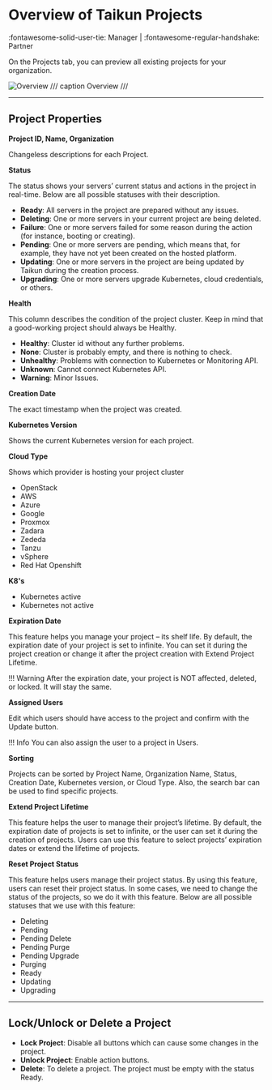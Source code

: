 # **Overview of Taikun Projects**
:fontawesome-solid-user-tie: Manager | :fontawesome-regular-handshake: Partner

On the Projects tab, you can preview all existing projects for your organization.

![Overview](https://rgw.cloudpoint.tcpro.cz/swift/v1/KEY_0efe203c42c0402f9402a570302dc066/new-docs/managing-your-projects/create%20a%20project/project.webp)
/// caption
Overview
///

---

## **Project Properties**

**Project ID, Name, Organization**

Changeless descriptions for each Project.

**Status**

The status shows your servers’ current status and actions in the project in real-time. Below are all possible statuses with their description.

- **Ready**: All servers in the project are prepared without any issues.
- **Deleting**: One or more servers in your current project are being deleted.
- **Failure**: One or more servers failed for some reason during the action (for instance, booting or creating).
- **Pending**: One or more servers are pending, which means that, for example, they have not yet been created on the hosted platform.
- **Updating**: One or more servers in the project are being updated by Taikun during the creation process.
- **Upgrading**: One or more servers upgrade Kubernetes, cloud credentials, or others.

**Health**

This column describes the condition of the project cluster. Keep in mind that a good-working project should always be Healthy.

- **Healthy**: Cluster id without any further problems.
- **None**: Cluster is probably empty, and there is nothing to check.
- **Unhealthy**: Problems with connection to Kubernetes or Monitoring API.
- **Unknown**: Cannot connect Kubernetes API.
- **Warning**: Minor Issues.

**Creation Date**

The exact timestamp when the project was created.

**Kubernetes Version**

Shows the current Kubernetes version for each project.

**Cloud Type**

Shows which provider is hosting your project cluster

- OpenStack
- AWS
- Azure
- Google
- Proxmox
- Zadara
- Zededa
- Tanzu
- vSphere
- Red Hat Openshift

**K8's**

- Kubernetes active
- Kubernetes not active

**Expiration Date**

This feature helps you manage your project – its shelf life. By default, the expiration date of your project is set to infinite. You can set it during the project creation or change it after the project creation with Extend Project Lifetime.

!!! Warning
	After the expiration date, your project is NOT affected, deleted, or locked. It will stay the same.

**Assigned Users**

Edit which users should have access to the project and confirm with the Update button.

!!! Info
	You can also assign the user to a project in Users.

**Sorting**

Projects can be sorted by Project Name, Organization Name, Status, Creation Date, Kubernetes version, or Cloud Type. Also, the search bar can be used to find specific projects.

**Extend Project Lifetime**

This feature helps the user to manage their project’s lifetime. By default, the expiration date of projects is set to infinite, or the user can set it during the creation of projects. Users can use this feature to select projects’ expiration dates or extend the lifetime of projects.

**Reset Project Status**

This feature helps users manage their project status. By using this feature, users can reset their project status. In some cases, we need to change the status of the projects, so we do it with this feature. Below are all possible statuses that we use with this feature:

- Deleting
- Pending
- Pending Delete
- Pending Purge
- Pending Upgrade
- Purging
- Ready
- Updating
- Upgrading

---

## **Lock/Unlock or Delete a Project**

- **Lock Project**: Disable all buttons which can cause some changes in the project.
- **Unlock Project**: Enable action buttons.
- **Delete**: To delete a project. The project must be empty with the status Ready.
